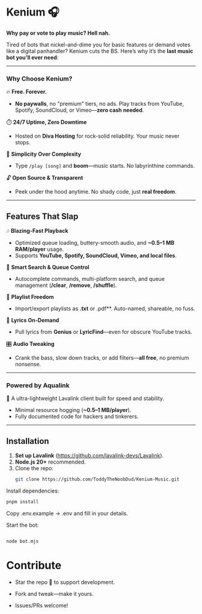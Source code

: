 # Kenium 🎧  
**Why pay or vote to play music? Hell nah.**  

Tired of bots that nickel-and-dime you for basic features or demand votes like a digital panhandler? Kenium cuts the BS. Here’s why it’s the **last music bot you’ll ever need**:  

---

### **Why Choose Kenium?**  
🔥 **Free. Forever.**  
- **No paywalls**, no "premium" tiers, no ads. Play tracks from YouTube, Spotify, SoundCloud, or Vimeo—**zero cash needed**.  

⏱️ **24/7 Uptime, Zero Downtime**  
- Hosted on **Diva Hosting** for rock-solid reliability. Your music never stops.  

🤖 **Simplicity Over Complexity**  
- Type `/play [song]` and **boom**—music starts. No labyrinthine commands.  

🔓 **Open Source & Transparent**  
- Peek under the hood anytime. No shady code, just **real freedom**.  

---

## **Features That Slap**  
🎶 **Blazing-Fast Playback**  
- Optimized queue loading, buttery-smooth audio, and **~0.5–1 MB RAM/player** usage.  
- Supports **YouTube, Spotify, SoundCloud, Vimeo, and local files**.  

🔎 **Smart Search & Queue Control**  
- Autocomplete commands, multi-platform search, and queue management (**/clear**, **/remove**, **/shuffle**).  

📂 **Playlist Freedom**  
- Import/export playlists as **.txt** or .pdf**. Auto-named, shareable, no fuss.  

🧠 **Lyrics On-Demand**  
- Pull lyrics from **Genius** or **LyricFind**—even for obscure YouTube tracks.  

🎛️ **Audio Tweaking**  
- Crank the bass, slow down tracks, or add filters—**all free**, no premium nonsense.  

---

### **Powered by Aqualink**  
🚀 A ultra-lightweight Lavalink client built for speed and stability.  
- Minimal resource hogging (**~0.5–1 MB/player**).  
- Fully documented code for hackers and tinkerers.  

---

## **Installation**  
1. **Set up Lavalink** (https://github.com/lavalink-devs/Lavalink).  
2. **Node.js 20+** recommended.  
3. Clone the repo:  
   ```bash  
   git clone https://github.com/ToddyTheNoobDud/Kenium-Music.git 
   ````
Install dependencies:
   ```bash
  pnpm install  
   ```

Copy .env.example → .env and fill in your details.

Start the bot:
   ```bash

node bot.mjs     
````

# Contribute

  - Star the repo 🌟 to support development.

  - Fork and tweak—make it yours.

  - Issues/PRs welcome!

